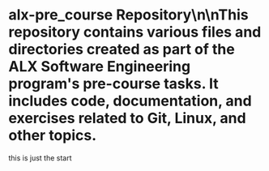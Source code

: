 # alx-pre_course Repository\n\nThis repository contains various files and directories created as part of the ALX Software Engineering program's pre-course tasks. It includes code, documentation, and exercises related to Git, Linux, and other topics.
this is just the start
